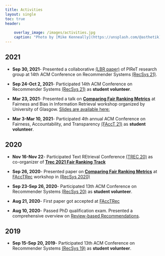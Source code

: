 ```yaml
---
title: Activities
layout: single
toc: true
header:
    
    overlay_image: /images/activities.jpg
    caption: "Photo by [Mike Kenneally](https://unsplash.com/@asthetik) on [Unsplash](https://unsplash.com/s/photos/coffee?utm_source=unsplash&amp;utm_medium=referral&amp;utm_content=creditCopyText)"
---
```


## 2021

- **Sep 30, 2021**- Presented a collaborative [(LBR paper)](https://dl.acm.org/doi/10.1145/3460231.3478856) of PIReT research group at 14th ACM Conference on Recommender Systems [(RecSys 21)](https://recsys.acm.org/recsys21/).

- **Sep 24-Oct 2, 2021**- Participated 14th ACM Conference on Recommender Systems [(RecSys 21)](https://recsys.acm.org/recsys21/) as **student volunteer**.

- **Mar 23, 2021**- Presented a talk on [**Comparing Fair Ranking Metrics**](https://www.youtube.com/watch?v=vwwHIUotpQs&t=3s) at Fairness and Bias in Information Retrieval workshop organized by University of Glasgow. [Slides are available here:](resources/Glasgow_workshop.pdf)

- **Mar 3-Mar 10, 2021**- Participated 4th annual ACM Conference on Fairness, Accountability, and Transparency [(FAccT 21)](https://facctconference.org/2021/) as **student volunteer**.

## 2020

- **Nov 16-Nov 22**- Participated Text REtrieval Conference [(TREC 20)](https://trec.nist.gov/) as co-organizer of [**Trec 2021 Fair Ranking Track**](https://fair-trec.github.io/)

- **Sep 26, 2020**- Presented paper on [**Comparing Fair Ranking Metrics**](resources/FAccTRec_20.pdf) at [FAccTRec](https://facctrec.github.io/facctrec2020/) workshop in [(RecSys 2020)](https://recsys.acm.org/recsys20/)

- **Sep 23-Sep 26, 2020**- Participated 13th ACM Conference on Recommender Systems [(RecSys 20)](https://recsys.acm.org/recsys20/) as **student volunteer**.

- **Aug 21, 2020**- First paper got accepted at [FAccTRec](https://facctrec.github.io/facctrec2020/)
- **Aug 10, 2020**- Passed PhD qualification exam. Presented a comprehensive overview on [Review-based Recommendations](resources/Comprehensive_exam_AmifaRaj.pdf).

## 2019

- **Sep 15-Sep 20, 2019**- Participated 13th ACM Conference on Recommender Systems [(RecSys 19)](https://recsys.acm.org/recsys19/) as **student volunteer**.

